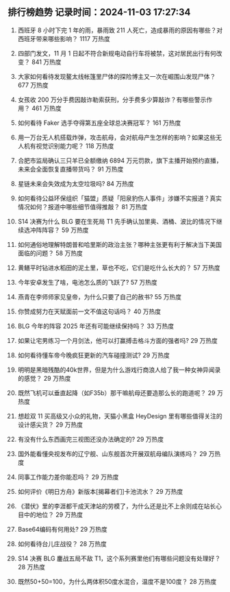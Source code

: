 
## 排行榜趋势 记录时间：2024-11-03 17:27:34
  
  1. 西班牙 8 小时下完 1 年的雨，暴雨致 211 人死亡，造成暴雨的原因有哪些？对西班牙带来哪些影响？ 1117 万热度
    
  2. 四部门发文，11 月 1 日起不符合新规电动自行车将被禁，这对居民出行有何改变？ 841 万热度
    
  3. 大家如何看待发现鳌太线帐篷里尸体的探险博主又一次在崛围山发现尸体？ 677 万热度
    
  4. 女孩收 200 万分手费因敲诈勒索获刑，分手费多少算敲诈？有哪些警示作用？ 461 万热度
    
  5. 如何看待 Faker 选手夺得第五座全球总决赛冠军？ 161 万热度
    
  6. 用一万台无人机搭载炸弹，攻击航母，会对航母产生怎样的影响？如果这些无人机有视觉识别能力呢？ 118 万热度
    
  7. 合肥市监局确认三只羊已全额缴纳 6894 万元罚款，旗下主播开始预约直播，未来会全面恢复直播带货吗？ 91 万热度
    
  8. 星链未来会失效成为太空垃圾吗? 84 万热度
    
  9. 如何看待公益环保组织「猫盟」质疑「阳泉豹伤人事件」涉嫌不实报道？真实情况如何？报道中哪些细节值得推敲？ 81 万热度
    
  10. S14 决赛为什么 BLG 要在生死局 T1 先手确认加里奥、酒桶、波比的情况下继续选冲阵阵容？ 59 万热度
    
  11. 如何通俗地理解特朗普和哈里斯的政治主张？哪种主张更有利于解决当下美国面临的问题？ 58 万热度
    
  12. 黄鳝平时钻进水稻田的泥土里，草也不吃，它们是吃什么长大的？ 57 万热度
    
  13. 今年安卓发生了啥，电池怎么质的飞跃了? 57 万热度
    
  14. 燕青在李师师家见皇帝，为什么只要了自己的赦书? 55 万热度
    
  15. 你赞成努力在天赋面前一文不值这句话吗？ 40 万热度
    
  16. BLG 今年的阵容 2025 年还有可能继续保持吗？ 33 万热度
    
  17. 如果让宅男练习一个月剑法，他可以打赢搏击格斗方面的强者吗? 29 万热度
    
  18. 如何看待懂车帝今晚疯狂更新的汽车碰撞测试? 29 万热度
    
  19. 明明是黑暗残酷的40k世界，但是为什么游戏行商浪人给了我一种女神异闻录的感觉？ 29 万热度
    
  20. 既然飞机可以垂直起降（如F35b）那干嘛航母还要造那么长的跑道呢？ 29 万热度
    
  21. 想趁双 11 买高级又小众的礼物，天猫小黑盒 HeyDesign 里有哪些值得关注的设计感尖货？ 29 万热度
    
  22. 有没有什么东西画完三视图还没办法确定的? 29 万热度
    
  23. 国外能看懂央视发布的辽宁舰、山东舰首次开展双航母编队演练吗？ 29 万热度
    
  24. 同事工作能力差你能忍吗？ 29 万热度
    
  25. 如何评价《明日方舟》新版本[揭幕者们]卡池流水？ 29 万热度
    
  26. 《潜伏》里的李涯都干成天津站的劳模了，为什么还是比不上余则成在站长心目中的地位？ 29 万热度
    
  27. Base64编码有何用处? 29 万热度
    
  28. 如何看待台儿庄战役？ 28 万热度
    
  29. S14 决赛 BLG 鏖战五局不敌 T1，这个系列赛里他们有哪些问题没有处理好？ 28 万热度
    
  30. 既然50+50=100，为什么两体积50度水混合，温度不是100度？ 28 万热度
    